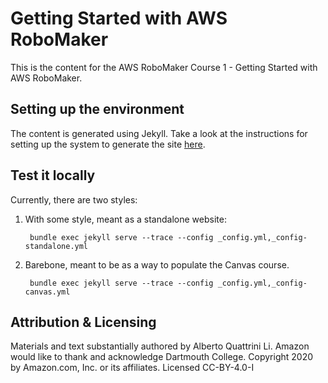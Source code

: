 # Getting Started with AWS RoboMaker

This is the content for the AWS RoboMaker Course 1 - Getting Started with AWS RoboMaker.

## Setting up the environment
The content is generated using Jekyll. Take a look at the instructions for setting up the system to generate the site [here](https://jekyllrb.com/docs/).

## Test it locally
Currently, there are two styles:
1. With some style, meant as a standalone website:

        bundle exec jekyll serve --trace --config _config.yml,_config-standalone.yml

2. Barebone, meant to be as a way to populate the Canvas course.

        bundle exec jekyll serve --trace --config _config.yml,_config-canvas.yml

## Attribution & Licensing

Materials and text substantially authored by Alberto Quattrini Li. Amazon would like to thank and acknowledge Dartmouth College. Copyright 2020 by Amazon.com, Inc. or its affiliates. Licensed CC-BY-4.0-I

